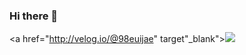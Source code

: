 ### Hi there 👋

<a href="http://velog.io/@98euijae" target"_blank"><img src="https://img.shields.io/badge/velog-gray?style=flat-square&logo=velog&logoColor=white"></a>

<!--
**98euijae/98euijae** is a ✨ _special_ ✨ repository because its `README.md` (this file) appears on your GitHub profile.

Here are some ideas to get you started:

- 🔭 I’m currently working on ...
- 🌱 I’m currently learning ...
- 👯 I’m looking to collaborate on ...
- 🤔 I’m looking for help with ...
- 💬 Ask me about ...
- 📫 How to reach me: ...
- 😄 Pronouns: ...
- ⚡ Fun fact: ...
-->
